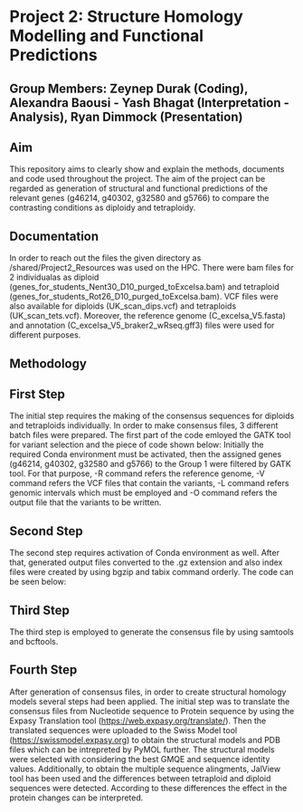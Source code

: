 # Project 2: Structure Homology Modelling and Functional Predictions
## Group Members: Zeynep Durak (Coding), Alexandra Baousi - Yash Bhagat (Interpretation - Analysis), Ryan Dimmock (Presentation)

## Aim
This repository aims to clearly show and explain the methods, documents and code used throughout the project. The aim of the project can be regarded as generation of structural and functional predictions of the relevant genes (g46214, g40302, g32580 and g5766) to compare the contrasting conditions as diploidy and tetraploidy. 

## Documentation
In order to reach out the files the given directory as /shared/Project2_Resources was used on the HPC. There were bam files for 2 individualas as diploid (genes_for_students_Nent30_D10_purged_toExcelsa.bam) and tetraploid (genes_for_students_Rot26_D10_purged_toExcelsa.bam). VCF files were also available for diploids (UK_scan_dips.vcf) and tetraploids (UK_scan_tets.vcf). Moreover, the reference genome (C_excelsa_V5.fasta) and annotation (C_excelsa_V5_braker2_wRseq.gff3) files were used for different purposes.

## Methodology

## First Step
The initial step requires the making of the consensus sequences for diploids and tetraploids individually. In order to make consensus files, 3 different batch files were prepared. 
The first part of the code emloyed the GATK tool for variant selection and the piece of code shown below:
Initially the required Conda environment must be activated, then the assigned genes (g46214, g40302, g32580 and g5766) to the Group 1 were filtered by GATK tool. For that purpose, -R command refers the reference genome, -V command refers the VCF files that contain the variants, -L command refers genomic intervals which must be employed and -O command refers the output file that the variants to be written.

## Second Step 
The second step requires activation of Conda environment as well. After that, generated output files converted to the .gz extension and also index files were created by using bgzip and tabix command orderly. The code can be seen below:

## Third Step
The third step is employed to generate the consensus file by using samtools and bcftools.

## Fourth Step
After generation of consensus files, in order to create structural homology models several steps had been applied. The initial step was to translate the consensus files from Nucleotide sequence to Protein sequence by using the Expasy Translation tool (https://web.expasy.org/translate/). Then the translated sequences were uploaded to the Swiss Model tool (https://swissmodel.expasy.org) to obtain the structural models and PDB files which can be intrepreted by PyMOL further. The structural models were selected with considering the best GMQE and sequence identity values. Additionally, to obtain the multiple sequence alingments, JalView tool has been used and the differences between tetraploid and diploid sequences were detected. According to these differences the effect in the protein changes can be interpreted.


